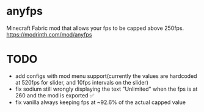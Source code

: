 # anyfps
Minecraft Fabric mod that allows your fps to be capped above 250fps.
https://modrinth.com/mod/anyfps

# TODO
 - add configs with mod menu support(currently the values are hardcoded at 520fps for slider, and 10fps intervals on the slider) 
 - fix sodium still wrongly displaying the text "Unlimited" when the fps is at 260 and the mod is exported ✅
 - fix vanilla always keeping fps at ~92.6% of the actual capped value
